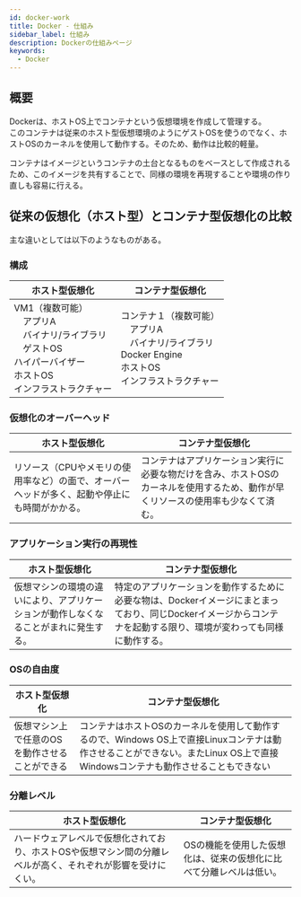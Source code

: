 ```yaml
---
id: docker-work
title: Docker - 仕組み
sidebar_label: 仕組み
description: Dockerの仕組みページ
keywords:
  - Docker
---
```


## 概要
Dockerは、ホストOS上でコンテナという仮想環境を作成して管理する。  
このコンテナは従来のホスト型仮想環境のようにゲストOSを使うのでなく、ホストOSのカーネルを使用して動作する。そのため、動作は比較的軽量。

コンテナはイメージというコンテナの土台となるものをベースとして作成されるため、このイメージを共有することで、同様の環境を再現することや環境の作り直しも容易に行える。

## 従来の仮想化（ホスト型）とコンテナ型仮想化の比較
主な違いとしては以下のようなものがある。

### 構成
|ホスト型仮想化|コンテナ型仮想化|
|---|---|
|VM1（複数可能）<br />　アプリA<br />　バイナリ/ライブラリ<br />　ゲストOS<br />ハイパーバイザー<br />ホストOS<br />インフラストラクチャー|コンテナ１（複数可能）<br />　アプリA<br />　バイナリ/ライブラリ<br />Docker Engine<br />ホストOS<br />インフラストラクチャー|

### 仮想化のオーバーヘッド
|ホスト型仮想化|コンテナ型仮想化|
|---|---|
|リソース（CPUやメモリの使用率など）の面で、オーバーヘッドが多く、起動や停止にも時間がかかる。|コンテナはアプリケーション実行に必要な物だけを含み、ホストOSのカーネルを使用するため、動作が早くリソースの使用率も少なくて済む。|

### アプリケーション実行の再現性
|ホスト型仮想化|コンテナ型仮想化|
|---|---|
|仮想マシンの環境の違いにより、アプリケーションが動作しなくなることがまれに発生する。|特定のアプリケーションを動作するために必要な物は、Dockerイメージにまとまっており、同じDockerイメージからコンテナを起動する限り、環境が変わっても同様に動作する。|

### OSの自由度
|ホスト型仮想化|コンテナ型仮想化|
|---|---|
|仮想マシン上で任意のOSを動作させることができる|コンテナはホストOSのカーネルを使用して動作するので、Windows OS上で直接Linuxコンテナは動作させることができない。またLinux OS上で直接Windowsコンテナも動作させることもできない|

### 分離レベル
|ホスト型仮想化|コンテナ型仮想化|
|---|---|
|ハードウェアレベルで仮想化されており、ホストOSや仮想マシン間の分離レベルが高く、それぞれが影響を受けにくい。|OSの機能を使用した仮想化は、従来の仮想化に比べて分離レベルは低い。|
